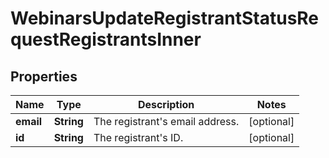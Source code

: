 

# WebinarsUpdateRegistrantStatusRequestRegistrantsInner


## Properties

| Name | Type | Description | Notes |
|------------ | ------------- | ------------- | -------------|
|**email** | **String** | The registrant&#39;s email address. |  [optional] |
|**id** | **String** | The registrant&#39;s ID. |  [optional] |



